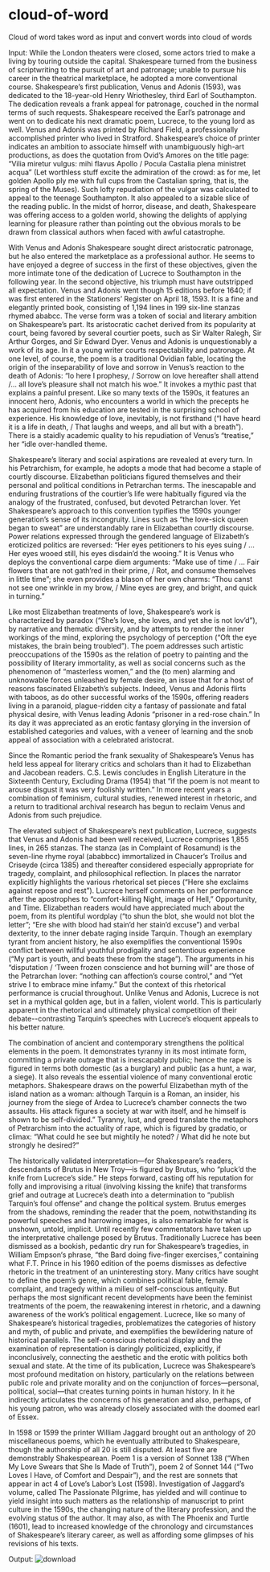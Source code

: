 # cloud-of-word
Cloud of word takes word as input and convert words into cloud of words

Input:
While the London theaters were closed, some actors tried to make a living by touring outside the capital. Shakespeare turned from the business of scriptwriting to the pursuit of art and patronage; unable to pursue his career in the theatrical marketplace, he adopted a more conventional course. Shakespeare’s first publication, Venus and Adonis (1593), was dedicated to the 18-year-old Henry Wriothesley, third Earl of Southampton. The dedication reveals a frank appeal for patronage, couched in the normal terms of such requests. Shakespeare received the Earl’s patronage and went on to dedicate his next dramatic poem, Lucrece, to the young lord as well. Venus and Adonis was printed by Richard Field, a professionally accomplished printer who lived in Stratford. Shakespeare’s choice of printer indicates an ambition to associate himself with unambiguously high-art productions, as does the quotation from Ovid’s Amores on the title page: “Vilia miretur vulgus: mihi flavus Apollo / Pocula Castalia plena ministret acqua” (Let worthless stuff excite the admiration of the crowd: as for me, let golden Apollo ply me with full cups from the Castalian spring, that is, the spring of the Muses). Such lofty repudiation of the vulgar was calculated to appeal to the teenage Southampton. It also appealed to a sizable slice of the reading public. In the midst of horror, disease, and death, Shakespeare was offering access to a golden world, showing the delights of applying learning for pleasure rather than pointing out the obvious morals to be drawn from classical authors when faced with awful catastrophe.

With Venus and Adonis Shakespeare sought direct aristocratic patronage, but he also entered the marketplace as a professional author. He seems to have enjoyed a degree of success in the first of these objectives, given the more intimate tone of the dedication of Lucrece to Southampton in the following year. In the second objective, his triumph must have outstripped all expectation. Venus and Adonis went though 15 editions before 1640; if was first entered in the Stationers’ Register on April 18, 1593. It is a fine and elegantly printed book, consisting of 1,194 lines in 199 six-line stanzas rhymed ababcc. The verse form was a token of social and literary ambition on Shakespeare’s part. Its aristocratic cachet derived from its popularity at court, being favored by several courtier poets, such as Sir Walter Ralegh, Sir Arthur Gorges, and Sir Edward Dyer. Venus and Adonis is unquestionably a work of its age. In it a young writer courts respectability and patronage. At one level, of course, the poem is a traditional Ovidian fable, locating the origin of the inseparability of love and sorrow in Venus’s reaction to the death of Adonis: “lo here I prophesy, / Sorrow on love hereafter shall attend /... all love’s pleasure shall not match his woe.” It invokes a mythic past that explains a painful present. Like so many texts of the 1590s, it features an innocent hero, Adonis, who encounters a world in which the precepts he has acquired from his education are tested in the surprising school of experience. His knowledge of love, inevitably, is not firsthand (“I have heard it is a life in death, / That laughs and weeps, and all but with a breath”). There is a staidly academic quality to his repudiation of Venus’s “treatise,” her “idle over-handled theme.

Shakespeare’s literary and social aspirations are revealed at every turn. In his Petrarchism, for example, he adopts a mode that had become a staple of courtly discourse. Elizabethan politicians figured themselves and their personal and political conditions in Petrarchan terms. The inescapable and enduring frustrations of the courtier’s life were habitually figured via the analogy of the frustrated, confused, but devoted Petrarchan lover. Yet Shakespeare’s approach to this convention typifies the 1590s younger generation’s sense of its incongruity. Lines such as “the love-sick queen began to sweat” are understandably rare in Elizabethan courtly discourse. Power relations expressed through the gendered language of Elizabeth’s eroticized politics are reversed: “Her eyes petitioners to his eyes suing / ... Her eyes wooed still, his eyes disdain’d the wooing.” It is Venus who deploys the conventional carpe diem arguments: “Make use of time / ... Fair flowers that are not gath’red in their prime, / Rot, and consume themselves in little time”; she even provides a blason of her own charms: “Thou canst not see one wrinkle in my brow, / Mine eyes are grey, and bright, and quick in turning.”

Like most Elizabethan treatments of love, Shakespeare’s work is characterized by paradox (“She’s love, she loves, and yet she is not lov’d”), by narrative and thematic diversity, and by attempts to render the inner workings of the mind, exploring the psychology of perception (“Oft the eye mistakes, the brain being troubled”). The poem addresses such artistic preoccupations of the 1590s as the relation of poetry to painting and the possibility of literary immortality, as well as social concerns such as the phenomenon of “masterless women,” and the (to men) alarming and unknowable forces unleashed by female desire, an issue that for a host of reasons fascinated Elizabeth’s subjects. Indeed, Venus and Adonis flirts with taboos, as do other successful works of the 1590s, offering readers living in a paranoid, plague-ridden city a fantasy of passionate and fatal physical desire, with Venus leading Adonis “prisoner in a red-rose chain.” In its day it was appreciated as an erotic fantasy glorying in the inversion of established categories and values, with a veneer of learning and the snob appeal of association with a celebrated aristocrat.

Since the Romantic period the frank sexuality of Shakespeare’s Venus has held less appeal for literary critics and scholars than it had to Elizabethan and Jacobean readers. C.S. Lewis concludes in English Literature in the Sixteenth Century, Excluding Drama (1954) that “if the poem is not meant to arouse disgust it was very foolishly written.” In more recent years a combination of feminism, cultural studies, renewed interest in rhetoric, and a return to traditional archival research has begun to reclaim Venus and Adonis from such prejudice.

The elevated subject of Shakespeare’s next publication, Lucrece, suggests that Venus and Adonis had been well received, Lucrece comprises 1,855 lines, in 265 stanzas. The stanza (as in Complaint of Rosamund) is the seven-line rhyme royal (ababbcc) immortalized in Chaucer’s Troilus and Criseyde (circa 1385) and thereafter considered especially appropriate for tragedy, complaint, and philosophical reflection. In places the narrator explicitly highlights the various rhetorical set pieces (“Here she exclaims against repose and rest”). Lucrece herself comments on her performance after the apostrophes to “comfort-killing Night, image of Hell,” Opportunity, and Time. Elizabethan readers would have appreciated much about the poem, from its plentiful wordplay (“to shun the blot, she would not blot the letter”; “Ere she with blood had stain’d her stain’d excuse”) and verbal dexterity, to the inner debate raging inside Tarquin. Though an exemplary tyrant from ancient history, he also exemplifies the conventional 1590s conflict between willful youthful prodigality and sententious experience (“My part is youth, and beats these from the stage”). The arguments in his “disputation / ‘Tween frozen conscience and hot burning will” are those of the Petrarchan lover: “nothing can affection’s course control,” and “Yet strive I to embrace mine infamy.” But the context of this rhetorical performance is crucial throughout. Unlike Venus and Adonis, Lucrece is not set in a mythical golden age, but in a fallen, violent world. This is particularly apparent in the rhetorical and ultimately physical competition of their debate--contrasting Tarquin’s speeches with Lucrece’s eloquent appeals to his better nature.

The combination of ancient and contemporary strengthens the political elements in the poem. It demonstrates tyranny in its most intimate form, committing a private outrage that is inescapably public; hence the rape is figured in terms both domestic (as a burglary) and public (as a hunt, a war, a siege). It also reveals the essential violence of many conventional erotic metaphors. Shakespeare draws on the powerful Elizabethan myth of the island nation as a woman: although Tarquin is a Roman, an insider, his journey from the siege of Ardea to Lucrece’s chamber connects the two assaults. His attack figures a society at war with itself, and he himself is shown to be self-divided.” Tyranny, lust, and greed translate the metaphors of Petrarchism into the actuality of rape, which is figured by gradatio, or climax: “What could he see but mightily he noted? / What did he note but strongly he desired?”

The historically validated interpretation—for Shakespeare’s readers, descendants of Brutus in New Troy—is figured by Brutus, who “pluck’d the knife from Lucrece’s side.” He steps forward, casting off his reputation for folly and improvising a ritual (involving kissing the knife) that transforms grief and outrage at Lucrece’s death into a determination to “publish Tarquin’s foul offense” and change the political system. Brutus emerges from the shadows, reminding the reader that the poem, notwithstanding its powerful speeches and harrowing images, is also remarkable for what is unshown, untold, implicit. Until recently few commentators have taken up the interpretative challenge posed by Brutus. Traditionally Lucrece has been dismissed as a bookish, pedantic dry run for Shakespeare’s tragedies, in William Empson‘s phrase, “the Bard doing five-finger exercises,” containing what F.T. Prince in his 1960 edition of the poems dismisses as defective rhetoric in the treatment of an uninteresting story. Many critics have sought to define the poem’s genre, which combines political fable, female complaint, and tragedy within a milieu of self-conscious antiquity. But perhaps the most significant recent developments have been the feminist treatments of the poem, the reawakening interest in rhetoric, and a dawning awareness of the work’s political engagement. Lucrece, like so many of Shakespeare’s historical tragedies, problematizes the categories of history and myth, of public and private, and exemplifies the bewildering nature of historical parallels. The self-conscious rhetorical display and the examination of representation is daringly politicized, explicitly, if inconclusively, connecting the aesthetic and the erotic with politics both sexual and state. At the time of its publication, Lucrece was Shakespeare’s most profound meditation on history, particularly on the relations between public role and private morality and on the conjunction of forces—personal, political, social—that creates turning points in human history. In it he indirectly articulates the concerns of his generation and also, perhaps, of his young patron, who was already closely associated with the doomed earl of Essex.

In 1598 or 1599 the printer William Jaggard brought out an anthology of 20 miscellaneous poems, which he eventually attributed to Shakespeare, though the authorship of all 20 is still disputed. At least five are demonstrably Shakespearean. Poem 1 is a version of Sonnet 138 (“When My Love Swears that She Is Made of Truth”), poem 2 of Sonnet 144 (“Two Loves I Have, of Comfort and Despair”), and the rest are sonnets that appear in act 4 of Love’s Labor’s Lost (1598). Investigation of Jaggard’s volume, called The Passionate Pilgrime, has yielded and will continue to yield insight into such matters as the relationship of manuscript to print culture in the 1590s, the changing nature of the literary profession, and the evolving status of the author. It may also, as with The Phoenix and Turtle (1601), lead to increased knowledge of the chronology and circumstances of Shakespeare’s literary career, as well as affording some glimpses of his revisions of his texts.

Output:
![download](https://user-images.githubusercontent.com/29058050/132755758-2299409c-b4ed-4115-94fd-e1f7232d4065.png)

